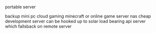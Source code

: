 portable server

backup mini pc
cloud gaming
minecraft or online game server
nas
cheap development server can be hooked up to solar
load bearing api server which fallsback on remote server
